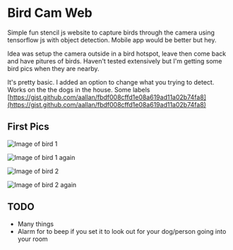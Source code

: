# Bird Cam Web

Simple fun stencil js website to capture birds through the camera using tensorflow js with object detection. Mobile app would be better but hey.

Idea was setup the camera outside in a bird hotspot, leave then come back and have pitures of birds. Haven't tested extensively but I'm getting some bird pics when they are nearby.

It's pretty basic. I added an option to change what you trying to detect. Works on the the dogs in the house.
Some labels [https://gist.github.com/aallan/fbdf008cffd1e08a619ad11a02b74fa8](https://gist.github.com/aallan/fbdf008cffd1e08a619ad11a02b74fa8)

## First Pics

![Image of bird 1](https://runningdeveloper.github.io/bird-cam-web/assets/bird-1.png)

![Image of bird 1 again](https://runningdeveloper.github.io/bird-cam-web/assets/bird-11.png)

![Image of bird 2](https://runningdeveloper.github.io/bird-cam-web/assets/bird-2.png)

![Image of bird 2 again](https://runningdeveloper.github.io/bird-cam-web/assets/bird-22.png)

## TODO

- Many things
- Alarm for to beep if you set it to look out for your dog/person going into your room